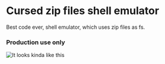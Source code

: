# Cursed zip files shell emulator
Best code ever, shell emulator, which uses zip files as fs.

### Production use only

![It looks kinda like this](media/introduction.gif)